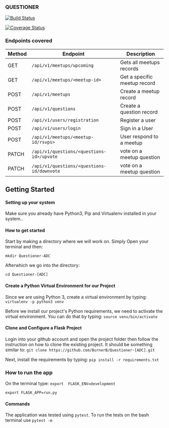 ### QUESTIONER

[![Build Status](https://travis-ci.org/BurnerB/QUESTIONER.svg?branch=develop)](https://travis-ci.org/BurnerB/QUESTIONER)

[![Coverage Status](https://coveralls.io/repos/github/BurnerB/QUESTIONER/badge.svg?branch=develop)](https://coveralls.io/github/BurnerB/QUESTIONER?branch=develop) 

### Endpoints covered
| Method        | Endpoint                 | Description|
| ------------- | --------------------------|------------|
| GET           |`/api/v1/meetups/upcoming`   |Gets all meetups records|
| GET           | `/api/v1/meetups/<meetup-id>`   |Get a specific meetup record|
| POST          | `/api/v1/meetups`    |Create a meetup record |
| POST          | `/api/v1/questions`     |Create a question record|
| POST          | `/api/v1/users/registration`|Register a user|
| POST          | `/api/v1/users/login`       |Sign in a User|
| POST          | `/api/v1/meetups/<meetup-id/rsvps>` |User respond to a meetup|
| PATCH | `/api/v1/questions/<questions-id>/upvote`|vote on a meetup question|
| PATCH  |`/api/v1/questions/<questions-id/downvote` |vote on a meetup question|

## Getting Started
#### Setting up your system

Make sure you already have Python3, Pip and Virtualenv installed in your system..
#### How to get started
Start by making a directory where we will work on. Simply Open your terminal and then:

`mkdir Questioner-ADC`

Afterwhich we go into the directory:

`cd Questioner-[ADC]`

#### Create a Python Virtual Environment for our Project
Since we are using Python 3, create a virtual environment by typing:
`virtualenv -p python3 venv`

Before we install our project's Python requirements, we need to activate the virtual environment. You can do that by typing:
`source venv/bin/activate`

#### Clone and Configure a Flask Project
Login into your github account and open the project folder then follow the instruction on how to clone the existing project. It should be something similar to:
`git clone https://github.com/BurnerB/Questioner-[ADC].git`

Next, install the requirements by typing:
`pip install -r requirements.txt`

### How to run the app
On the terminal type:
`export  FLASK_ENV=development`

`export FLASK_APP=run.py`

#### Commands
The application was tested using `pytest`. To run the tests on the bash terminal use
`pytest -m`
